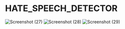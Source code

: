 # HATE_SPEECH_DETECTOR
![Screenshot (27)](https://github.com/gauravraoj/HATE_SPEECH_DETECTOR/assets/96016132/2bfd39cb-c922-484e-8155-975368486303)
![Screenshot (28)](https://github.com/gauravraoj/HATE_SPEECH_DETECTOR/assets/96016132/9807f7e7-4724-42fb-8622-9868314f464e)
![Screenshot (29)](https://github.com/gauravraoj/HATE_SPEECH_DETECTOR/assets/96016132/7bd8bc2c-c368-4292-b730-8eb43bfcb115)
